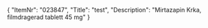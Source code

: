 {
  "ItemNr": "023847",
  "Title": "test",
  "Description": "Mirtazapin Krka, filmdragerad tablett 45 mg"
}